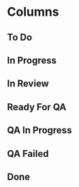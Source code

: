# Columns

## To Do

## In Progress

## In Review

## Ready For QA

## QA In Progress

## QA Failed

## Done